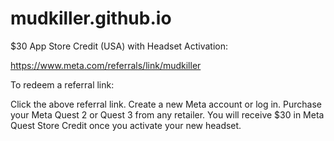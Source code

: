 # mudkiller.github.io

$30 App Store Credit (USA) with Headset Activation: 

https://www.meta.com/referrals/link/mudkiller

To redeem a referral link:

Click the above referral link. Create a new Meta account or log in.
Purchase your Meta Quest 2 or Quest 3 from any retailer. You will receive $30 in Meta Quest Store Credit once you activate your new headset.
